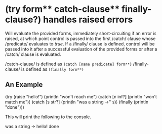 # (try form** catch-clause** finally-clause?) handles raised errors
Will evaluate the provided forms, immediately short-circuiting if an error is raised, at which point control is passed into the first /catch/ clause whose /predicate/ evaluates to _true_. If a /finally/ clause is defined, control will be passed into it after a successful evaluation of the provided forms or after a /catch/ clause is evaluated.

/catch-clause/ is defined as `(catch [name predicate] form**)`
/finally-clause/ is defined as `(finally form**)`

## An Example

  (try
    (raise "hello!")
    (println "won't reach me")
    (catch [n inf?] (println "won't match me"))
    (catch [s str?] (println "was a string ->" s))
    (finally (println "done")))

This will print the following to the console.

  was a string -> hello!
  done
